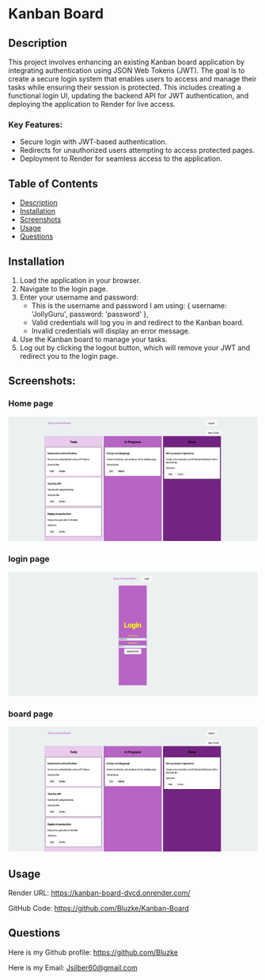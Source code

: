 # Kanban Board 

## Description

This project involves enhancing an existing Kanban board application by integrating authentication using JSON Web Tokens (JWT). The goal is to create a secure login system that enables users to access and manage their tasks while ensuring their session is protected. This includes creating a functional login UI, updating the backend API for JWT authentication, and deploying the application to Render for live access.

### Key Features:
- Secure login with JWT-based authentication.
- Redirects for unauthorized users attempting to access protected pages.
- Deployment to Render for seamless access to the application.

## Table of Contents

- [Description](#description)
- [Installation](#installation)
- [Screenshots](#screenshots)
- [Usage](#usage)
- [Questions](#questions)


## Installation

1. Load the application in your browser.
2. Navigate to the login page.
3. Enter your username and password:
   -  This is the username and password I am using: { username: 'JollyGuru', password: 'password' },
   - Valid credentials will log you in and redirect to the Kanban board.
   - Invalid credentials will display an error message.
4. Use the Kanban board to manage your tasks.
5. Log out by clicking the logout button, which will remove your JWT and redirect you to the login page.

## Screenshots:

### Home page
![Home Page](./assets/Board.PNG "Home Page")
### login page
![Login Page](./assets/Login.PNG "Login Page")
### board page
![board Page](./assets/Board.PNG "Board Page")

## Usage

Render URL: https://kanban-board-dvcd.onrender.com/

GitHub Code: https://github.com/Bluzke/Kanban-Board




## Questions

Here is my Github profile: https://github.com/Bluzke

Here is my Email: Jsilber60@gmail.com